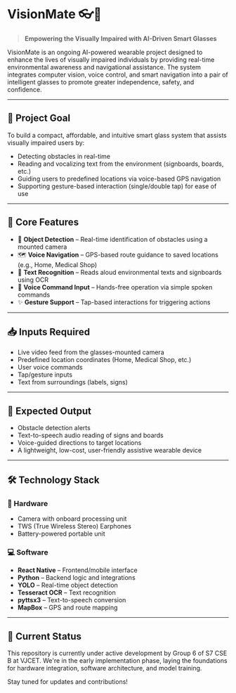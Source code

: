 # VisionMate 👓🧠

> **Empowering the Visually Impaired with AI-Driven Smart Glasses**

VisionMate is an ongoing AI-powered wearable project designed to enhance the lives of visually impaired individuals by providing real-time environmental awareness and navigational assistance. The system integrates computer vision, voice control, and smart navigation into a pair of intelligent glasses to promote greater independence, safety, and confidence.

---

## 🚀 Project Goal

To build a compact, affordable, and intuitive smart glass system that assists visually impaired users by:
- Detecting obstacles in real-time
- Reading and vocalizing text from the environment (signboards, boards, etc.)
- Guiding users to predefined locations via voice-based GPS navigation
- Supporting gesture-based interaction (single/double tap) for ease of use

---

## 🧠 Core Features

- 🎯 **Object Detection** – Real-time identification of obstacles using a mounted camera
- 🗺️ **Voice Navigation** – GPS-based route guidance to saved locations (e.g., Home, Medical Shop)
- 📖 **Text Recognition** – Reads aloud environmental texts and signboards using OCR
- 🎤 **Voice Command Input** – Hands-free operation via simple spoken commands
- ✨ **Gesture Support** – Tap-based interactions for triggering actions

---

## 📥 Inputs Required

- Live video feed from the glasses-mounted camera
- Predefined location coordinates (Home, Medical Shop, etc.)
- User voice commands
- Tap/gesture inputs
- Text from surroundings (labels, signs)

---

## 🎯 Expected Output

- Obstacle detection alerts
- Text-to-speech audio reading of signs and boards
- Voice-guided directions to target locations
- A lightweight, low-cost, user-friendly assistive wearable device

---

## 🛠️ Technology Stack

### 🔧 Hardware
- Camera with onboard processing unit
- TWS (True Wireless Stereo) Earphones
- Battery-powered portable unit

### 💻 Software
- **React Native** – Frontend/mobile interface
- **Python** – Backend logic and integrations
- **YOLO** – Real-time object detection
- **Tesseract OCR** – Text recognition
- **pyttsx3** – Text-to-speech conversion
- **MapBox** – GPS and route mapping

---

## 🧪 Current Status

This repository is currently under active development by Group 6 of S7 CSE B at VJCET. We're in the early implementation phase, laying the foundations for hardware integration, software architecture, and model training.

Stay tuned for updates and contributions!
